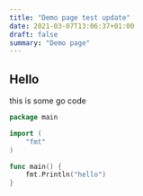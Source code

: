 ```yaml
---
title: "Demo page test update"
date: 2021-03-07T13:06:37+01:00
draft: false
summary: "Demo page"
---
```


## Hello

this is some go code

```go
package main

import (
    "fmt"
)

func main() {
    fmt.Println("hello")
}
```
